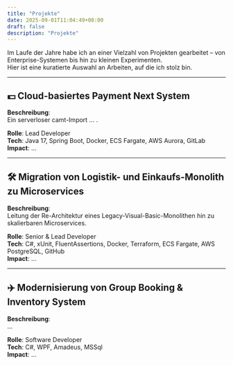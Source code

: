 ```yaml
---
title: "Projekte"
date: 2025-09-01T11:04:49+08:00
draft: false
description: "Projekte"
---
```


Im Laufe der Jahre habe ich an einer Vielzahl von Projekten gearbeitet – von Enterprise-Systemen bis hin zu kleinen Experimenten.  
Hier ist eine kuratierte Auswahl an Arbeiten, auf die ich stolz bin.

---

## 💵 Cloud-basiertes Payment Next System

**Beschreibung**:  
Ein serverloser camt-Import ... .

**Rolle**: Lead Developer  
**Tech**: Java 17, Spring Boot, Docker, ECS Fargate, AWS Aurora, GitLab  
**Impact**: ...

---

## 🛠️ Migration von Logistik- und Einkaufs-Monolith zu Microservices

**Beschreibung**:  
Leitung der Re-Architektur eines Legacy-Visual-Basic-Monolithen hin zu skalierbaren Microservices.

**Rolle**: Senior & Lead Developer  
**Tech**: C#, xUnit, FluentAssertions, Docker, Terraform, ECS Fargate, AWS PostgreSQL, GitHub  
**Impact**: ...

---

## ✈️ Modernisierung von Group Booking & Inventory System

**Beschreibung**:  
...

**Rolle**: Software Developer  
**Tech**: C#, WPF, Amadeus, MSSql  
**Impact**: ...
